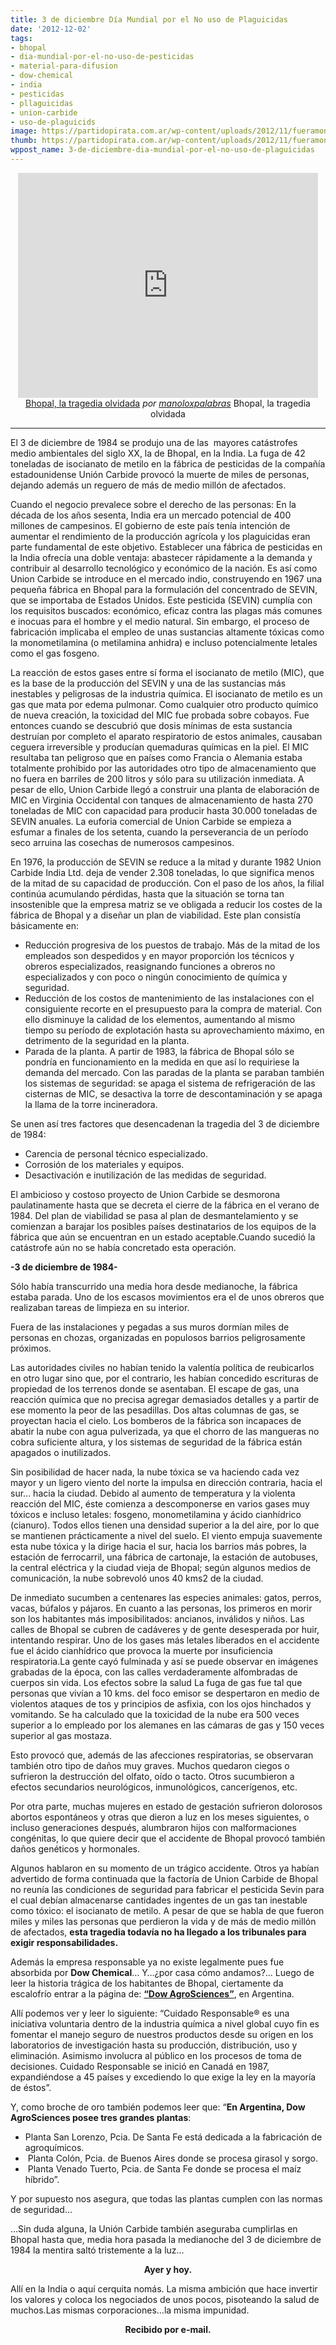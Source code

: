 ```yaml
---
title: 3 de diciembre Día Mundial por el No uso de Plaguicidas
date: '2012-12-02'
tags:
- bhopal
- dia-mundial-por-el-no-uso-de-pesticidas
- material-para-difusion
- dow-chemical
- india
- pesticidas
- pllaguicidas
- union-carbide
- uso-de-plaguicids
image: https://partidopirata.com.ar/wp-content/uploads/2012/11/fueramonsanto.jpg
thumb: https://partidopirata.com.ar/wp-content/uploads/2012/11/fueramonsanto-150x150.jpg
wppost_name: 3-de-diciembre-dia-mundial-por-el-no-uso-de-plaguicidas
---
```


<center>
<iframe src="http://www.dailymotion.com/embed/video/xnwz2p" frameborder="0" width="480" height="360"></iframe>
<a href="http://www.dailymotion.com/video/xnwz2p_bhopal-la-tragedia-olvidada_webcam" target="_blank">Bhopal, la tragedia olvidada</a> <em>por <a href="http://www.dailymotion.com/manoloxpalabras" target="_blank">manoloxpalabras</a></em>
Bhopal, la tragedia olvidada</center>

<hr />

El 3 de diciembre de 1984 se produjo una de las  mayores catástrofes medio ambientales del siglo XX, la de Bhopal, en la India.
La fuga de 42 toneladas de isocianato de metilo en la fábrica de pesticidas de la compañía estadounidense Unión Carbide provocó la muerte de miles de personas, dejando además un reguero de más de medio millón de afectados.

Cuando el negocio prevalece sobre el derecho de las personas: En la década de los años sesenta, India era un mercado potencial de 400 millones de campesinos. El gobierno de este país tenía intención de aumentar el rendimiento de la producción agrícola y los plaguicidas eran parte fundamental de este objetivo. Establecer una fábrica de pesticidas en la India ofrecía una doble ventaja: abastecer rápidamente a la demanda y contribuir al desarrollo tecnológico y económico de la nación.
Es así como Union Carbide se introduce en el mercado indio, construyendo en 1967 una pequeña fábrica en Bhopal para la formulación del concentrado de SEVIN, que se importaba de Estados Unidos. Este pesticida (SEVIN) cumplía con los requisitos buscados: económico, eficaz contra las plagas más comunes e inocuas para el hombre y el medio natural. Sin embargo, el proceso de fabricación implicaba el empleo de unas sustancias altamente tóxicas como la monometilamina (o metilamina anhidra) e incluso potencialmente letales como el gas fosgeno.

La reacción de estos gases entre sí forma el isocianato de metilo (MIC), que es la base de la producción del SEVIN y una de las sustancias más inestables y peligrosas de la industria química. El isocianato de metilo es un gas que mata por edema pulmonar. Como cualquier otro producto químico de nueva creación, la toxicidad del MIC fue probada sobre cobayos. Fue entonces cuando se
descubrió que dosis mínimas de esta sustancia destruían por completo el aparato respiratorio de estos animales, causaban ceguera irreversible y producían quemaduras químicas en la piel. El MIC resultaba tan peligroso que en países como Francia o Alemania estaba totalmente prohibido por las autoridades otro tipo de almacenamiento que no fuera en barriles de 200 litros y sólo para su
utilización inmediata. A pesar de ello, Union Carbide llegó a construir una planta de elaboración de MIC en Virginia Occidental con tanques de almacenamiento de hasta 270 toneladas de MIC con capacidad para producir hasta 30.000 toneladas de SEVIN anuales. La euforia comercial de Union Carbide se empieza a esfumar a finales de los setenta, cuando la perseverancia de un período seco
arruina las cosechas de numerosos campesinos.

En 1976, la producción de SEVIN se reduce a la mitad y durante 1982 Union Carbide India Ltd. deja de vender 2.308
toneladas, lo que significa menos de la mitad de su capacidad de producción. Con el paso de los años, la filial continúa acumulando pérdidas, hasta que la situación se torna tan insostenible que la empresa matriz se ve obligada a reducir los costes de la fábrica de Bhopal y a diseñar un plan de viabilidad. Este plan consistía básicamente en:
<ul>
	<li>Reducción progresiva de los puestos de trabajo. Más de la mitad de los empleados son despedidos y en mayor proporción los técnicos y obreros especializados, reasignando funciones a obreros no especializados y con poco o ningún conocimiento de química y seguridad.</li>
	<li>Reducción de los costos de mantenimiento de las instalaciones con el consiguiente recorte en el presupuesto para la compra de material. Con ello disminuye la calidad de los elementos, aumentando al mismo tiempo su período de explotación hasta su aprovechamiento máximo, en detrimento de la seguridad en la planta.</li>
	<li>Parada de la planta. A partir de 1983, la fábrica de Bhopal sólo se pondría en funcionamiento en la medida en que así lo requiriese la demanda del mercado. Con las paradas de la planta se paraban también los sistemas de seguridad: se apaga el sistema de refrigeración de las cisternas de MIC, se desactiva la torre de descontaminación y se apaga la llama de la torre incineradora.</li>
</ul>
Se unen así tres factores que desencadenan la tragedia del 3 de diciembre de 1984:
<ul>
	<li>Carencia de personal técnico especializado.</li>
	<li>Corrosión de los materiales y equipos.</li>
	<li>Desactivación e inutilización de las medidas de seguridad.</li>
</ul>
El ambicioso y costoso proyecto de Union Carbide se desmorona paulatinamente hasta que se decreta el cierre de la fábrica en el verano de 1984.
Del plan de viabilidad se pasa al plan de desmantelamiento y se comienzan a barajar los posibles países destinatarios de los equipos de la fábrica que aún se encuentran en un estado aceptable.Cuando sucedió la catástrofe aún no se había concretado esta operación. <strong></strong>

<strong>-3 de diciembre de 1984-</strong>

Sólo había transcurrido una media hora desde medianoche, la fábrica estaba parada. Uno de los escasos movimientos era el de unos obreros que realizaban tareas de limpieza en su interior.

Fuera de las instalaciones y pegadas a sus muros dormían miles de personas en chozas, organizadas en populosos barrios peligrosamente próximos.

Las autoridades civiles no habían tenido la valentía política de reubicarlos en otro lugar sino que, por el contrario, les habían concedido escrituras de propiedad de los terrenos donde se asentaban. El escape de gas, una reacción química que no precisa agregar demasiados detalles y a partir de ese momento la peor de las pesadillas.
Dos altas columnas de gas, se proyectan hacia el cielo. Los bomberos de la fábrica son incapaces de abatir la nube con agua pulverizada, ya que el chorro de las mangueras no cobra suficiente altura, y los sistemas de seguridad de la fábrica están apagados o inutilizados.

Sin posibilidad de hacer nada, la nube tóxica se va haciendo cada vez mayor y un ligero viento del norte la impulsa en dirección contraria, hacia el sur... hacia la ciudad.
Debido al aumento de temperatura y la violenta reacción del MIC, éste comienza a descomponerse en varios gases muy tóxicos e incluso letales: fosgeno, monometilamina y ácido cianhídrico (cianuro). Todos ellos tienen una densidad superior a la del aire, por lo que se mantienen prácticamente a nivel del suelo.
El viento empuja suavemente esta nube tóxica y la dirige hacia el sur, hacia los barrios más pobres, la estación de ferrocarril, una fábrica de cartonaje, la estación de autobuses, la central eléctrica y la ciudad vieja de Bhopal; según algunos medios de  comunicación, la nube sobrevoló unos 40 kms2 de la ciudad.

De inmediato sucumben a centenares las especies animales:
gatos, perros, vacas, búfalos y pájaros. En cuanto a las personas, los primeros en morir son los habitantes más imposibilitados: ancianos, inválidos y niños.
Las calles de Bhopal se cubren de cadáveres y de gente desesperada por huir, intentando respirar. Uno de los gases más letales liberados en el accidente fue el ácido cianhídrico que provoca la muerte por insuficiencia respiratoria.La gente cayó fulminada y así se puede observar en imágenes grabadas de la época, con las calles verdaderamente alfombradas de cuerpos sin vida. Los efectos sobre la salud La fuga de gas fue tal que personas que vivían a 10 kms. del foco emisor se despertaron en medio de violentos ataques de tos y principios de asfixia, con los ojos hinchados y vomitando. Se ha calculado que la toxicidad de la nube era 500 veces superior a lo empleado por los alemanes en las cámaras de gas y 150 veces superior al gas mostaza.

Esto provocó que, además de las afecciones respiratorias, se observaran también otro tipo de daños muy graves.
Muchos quedaron ciegos o sufrieron la destrucción del olfato, oído o tacto. Otros sucumbieron a efectos secundarios neurológicos, inmunológicos, cancerígenos, etc.

Por otra parte, muchas mujeres en estado de gestación sufrieron dolorosos abortos espontáneos y otras que dieron a luz en los
meses siguientes, o incluso generaciones después, alumbraron hijos con malformaciones congénitas, lo que quiere decir que el accidente de Bhopal provocó también daños genéticos y hormonales.

Algunos hablaron en su momento de un trágico accidente. Otros ya habían advertido de forma continuada que la factoría de Union Carbide de Bhopal no reunía las condiciones de seguridad para fabricar el pesticida Sevin para el cual debían almacenarse cantidades ingentes de un gas tan inestable como tóxico: el isocianato de metilo. A pesar de que se habla de que fueron miles y
miles las personas que perdieron la vida y de más de medio millón de afectados, <strong>esta tragedia todavía no ha llegado a los tribunales para exigir responsabilidades.</strong>

Además la empresa responsable ya no existe legalmente pues fue absorbida por <strong>Dow Chemical</strong>… Y…¿por casa cómo andamos?...
Luego de leer la historia trágica de los habitantes de Bhopal, ciertamente da escalofrío entrar a la página de: <strong><a href="http://www.dowagro.com/ar/response/" target="_blank">“Dow AgroSciences”</a></strong>, en Argentina.

Allí podemos ver y leer lo siguiente:
“Cuidado Responsable® es una iniciativa voluntaria dentro de la industria química a nivel global cuyo fin es fomentar el manejo seguro de nuestros productos desde su origen en los laboratorios de investigación hasta su producción, distribución, uso y eliminación. Asimismo involucra al público en los procesos de toma de decisiones. Cuidado Responsable se inició en Canadá en 1987, expandiéndose a 45 países y excediendo lo que exige la ley en la mayoría de éstos”.

Y, como broche de oro también podemos leer que:
“<strong>En Argentina, Dow AgroSciences posee tres grandes plantas</strong>:
<ul>
	<li>Planta San Lorenzo, Pcia. De Santa Fe está dedicada a la fabricación de agroquímicos.</li>
	<li> Planta Colón, Pcia. de Buenos Aires donde se procesa girasol y sorgo.</li>
	<li> Planta Venado Tuerto, Pcia. de Santa Fe donde se procesa el maíz híbrido”.</li>
</ul>
Y por supuesto nos asegura, que todas las plantas cumplen con las normas de seguridad…

…Sin duda alguna, la Unión Carbide también aseguraba cumplirlas en Bhopal hasta que, media hora pasada la medianoche del 3 de diciembre de 1984 la mentira saltó tristemente a la luz…
<p style="text-align: center;"><strong>Ayer y hoy.</strong></p>
Allí en la India o aquí cerquita nomás. La misma ambición que hace invertir los valores y coloca los negociados de unos pocos, pisoteando la salud de muchos.Las mismas corporaciones…la misma impunidad.
<p style="text-align: center;"><strong>Recibido por e-mail.</strong></p>
